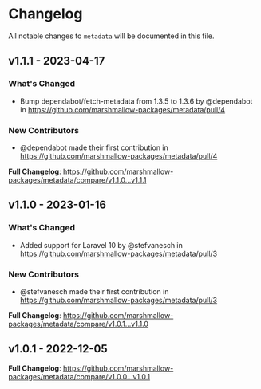 # Changelog

All notable changes to `metadata` will be documented in this file.

## v1.1.1 - 2023-04-17

### What's Changed

- Bump dependabot/fetch-metadata from 1.3.5 to 1.3.6 by @dependabot in https://github.com/marshmallow-packages/metadata/pull/4

### New Contributors

- @dependabot made their first contribution in https://github.com/marshmallow-packages/metadata/pull/4

**Full Changelog**: https://github.com/marshmallow-packages/metadata/compare/v1.1.0...v1.1.1

## v1.1.0 - 2023-01-16

### What's Changed

- Added support for Laravel 10 by @stefvanesch in https://github.com/marshmallow-packages/metadata/pull/3

### New Contributors

- @stefvanesch made their first contribution in https://github.com/marshmallow-packages/metadata/pull/3

**Full Changelog**: https://github.com/marshmallow-packages/metadata/compare/v1.0.1...v1.1.0

## v1.0.1 - 2022-12-05

**Full Changelog**: https://github.com/marshmallow-packages/metadata/compare/v1.0.0...v1.0.1

